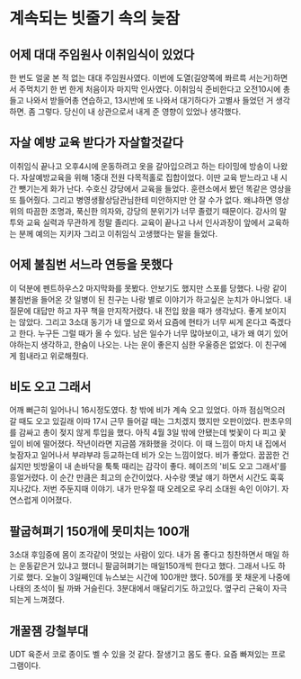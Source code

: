 # 계속되는 빗줄기 속의 늦잠

## 어제 대대 주임원사 이취임식이 있었다
한 번도 얼굴 본 적 없는 대대 주임원사였다. 이번에 도열(길양쪽에 쫘르륵 서는거)하면서 주먹치기 한 번 한게 처음이자 마지막 인사였다. 이취임식 준비한다고 오전10시에 총들고 나와서 받들어총 연습하고, 13시반에 또 나와서 대기하다가 고별사 들었던 거 생각하면. 좀 그렇다. 당신이 내 상관으로서 내게 준 영향이 있었나 생각했다. 
## 자살 예방 교육 받다가 자살할것같다
이취임식 끝나고 오후4시에 운동하려고 옷을 갈아입으려고 하는 타이밍에 방송이 나왔다. 자살예방교육을 위해 1중대 전원 다목적홀로 집합이었다. 이딴 교육 받느라고 내 시간 뺏기는게 화가 난다. 수호신 강당에서 교육을 들었다. 훈련소에서 봤던 똑같은 영상을 또 틀어줬다. 그리고 병영생활상담관님한테 미안하지만 안 잘 수가 없다. 왜냐하면 영상 위의 따끔한 조명과, 푹신한 의자와, 강당의 분위기가 너무 졸렸기 때문이다. 강사의 말투와 교육 실력과 무관하게 정말 졸리다. 교육이 끝나고 나서 인사과장이 앞에서 교육하는 분께 예의는 지키자 그리고 이취임식 고생했다는 말을 들었다. 
## 어제 불침번 서느라 연등을 못했다
이 덕분에 펜트하우스2 마지막화를 못봤다. 안보기도 했지만 스포를 당했다. 나랑 같이 불침번을 들어온 갓 일병이 된 친구는 나랑 별로 이야기가 하고싶은 눈치가 아니었다. 내 질문에 대답만 하고 자꾸 책을 만지작거렸다. 내 전입 왔을 때가 생각났다. 좋게 보이지는 않았다. 그리고 3소대 동기가 내 옆으로 와서 요즘에 현타가 너무 씨게 온다고 죽겠다고 한다. 누구든 그럴 때가 올 수 있다. 남은 일수가 너무 많아보이고, 내가 왜 여기 있어야하는지 생각하고, 한숨이 나오는. 나는 운이 좋은지 심한 우울증은 없었다. 이 친구에게 힘내라고 위로해줬다. 

## 비도 오고 그래서
어깨 뻐근히 일어나니 16시정도였다. 창 밖에 비가 계속 오고 있었다. 아까 점심먹으러 갈 때도 오고 있길래 이따 17시 근무 들어갈 때는 그치겠지 했지만 오판이었다. 판초우의를 감싸고 총이 젖지 않게 투입을 했다. 아직 4월 3일 밖에 안됐는데 벚꽃이 다 피고 꽃잎이 비에 떨어졌다. 작년이라면 지금쯤 개화했을 것이다. 이 때 느낌이 마치 내 집에서 늦잠자고 일어나서 부랴부랴 등교하는데 비가 오는 느낌이었다. 비가 좋았다. 꿉꿉한 건 싫지만 빗방울이 내 손바닥을 툭툭 때리는 감각이 좋다. 헤이즈의 '비도 오고 그래서'를 흥얼거렸다. 이 순간 만큼은 최고의 순간이었다. 사수랑 옛날 얘기 하면서 시간도 훅훅 지나갔다. 저번 주둔지때 이야기. 내가 만우절 때 오레오로 우리 소대원 속인 이야기. 자연스럽게 이어졌다. 
## 팔굽혀펴기 150개에 못미치는 100개
3소대 후임중에 몸이 조각같이 멋있는 사람이 있다. 내가 몸 좋다고 칭찬하면서 매일 하는 운동같은거 있냐고 했더니 팔굽혀펴기는 매일150개씩 한다고 했다. 그래서 나도 하기로 했다. 오늘이 3일째인데 뉴스보는 시간에 100개만 했다. 50개를 못 채운게 나중에 나태의 초석이 될 까봐 거슬린다. 3분대에서 매달리기도 하고있다. 옆구리 근육이 자극되는게 느껴졌다.
## 개꿀잼 강철부대
UDT 육준서 코로 종이도 벨 수 있을 것 같다. 잘생기고 몸도 좋다. 요즘 빠져있는 프로그램이다.
